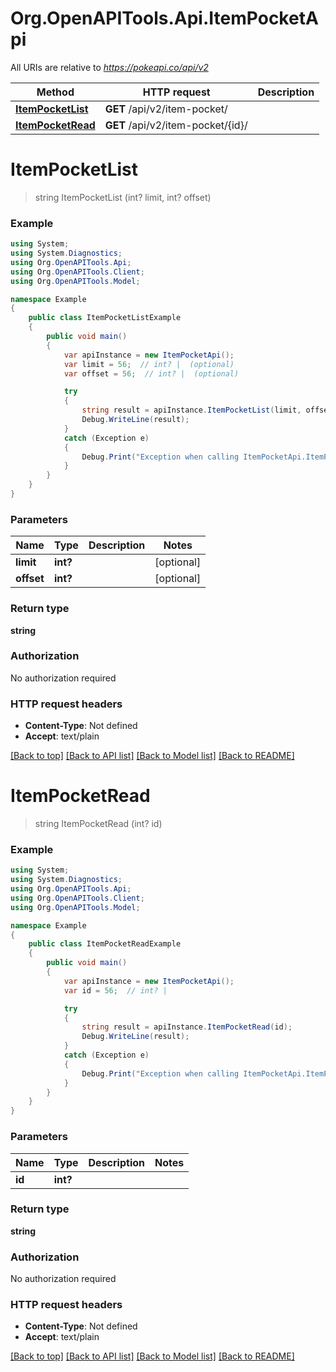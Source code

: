 # Org.OpenAPITools.Api.ItemPocketApi

All URIs are relative to *https://pokeapi.co/api/v2*

Method | HTTP request | Description
------------- | ------------- | -------------
[**ItemPocketList**](ItemPocketApi.md#itempocketlist) | **GET** /api/v2/item-pocket/ | 
[**ItemPocketRead**](ItemPocketApi.md#itempocketread) | **GET** /api/v2/item-pocket/{id}/ | 


<a name="itempocketlist"></a>
# **ItemPocketList**
> string ItemPocketList (int? limit, int? offset)



### Example
```csharp
using System;
using System.Diagnostics;
using Org.OpenAPITools.Api;
using Org.OpenAPITools.Client;
using Org.OpenAPITools.Model;

namespace Example
{
    public class ItemPocketListExample
    {
        public void main()
        {
            var apiInstance = new ItemPocketApi();
            var limit = 56;  // int? |  (optional) 
            var offset = 56;  // int? |  (optional) 

            try
            {
                string result = apiInstance.ItemPocketList(limit, offset);
                Debug.WriteLine(result);
            }
            catch (Exception e)
            {
                Debug.Print("Exception when calling ItemPocketApi.ItemPocketList: " + e.Message );
            }
        }
    }
}
```

### Parameters

Name | Type | Description  | Notes
------------- | ------------- | ------------- | -------------
 **limit** | **int?**|  | [optional] 
 **offset** | **int?**|  | [optional] 

### Return type

**string**

### Authorization

No authorization required

### HTTP request headers

 - **Content-Type**: Not defined
 - **Accept**: text/plain

[[Back to top]](#) [[Back to API list]](../README.md#documentation-for-api-endpoints) [[Back to Model list]](../README.md#documentation-for-models) [[Back to README]](../README.md)

<a name="itempocketread"></a>
# **ItemPocketRead**
> string ItemPocketRead (int? id)



### Example
```csharp
using System;
using System.Diagnostics;
using Org.OpenAPITools.Api;
using Org.OpenAPITools.Client;
using Org.OpenAPITools.Model;

namespace Example
{
    public class ItemPocketReadExample
    {
        public void main()
        {
            var apiInstance = new ItemPocketApi();
            var id = 56;  // int? | 

            try
            {
                string result = apiInstance.ItemPocketRead(id);
                Debug.WriteLine(result);
            }
            catch (Exception e)
            {
                Debug.Print("Exception when calling ItemPocketApi.ItemPocketRead: " + e.Message );
            }
        }
    }
}
```

### Parameters

Name | Type | Description  | Notes
------------- | ------------- | ------------- | -------------
 **id** | **int?**|  | 

### Return type

**string**

### Authorization

No authorization required

### HTTP request headers

 - **Content-Type**: Not defined
 - **Accept**: text/plain

[[Back to top]](#) [[Back to API list]](../README.md#documentation-for-api-endpoints) [[Back to Model list]](../README.md#documentation-for-models) [[Back to README]](../README.md)


